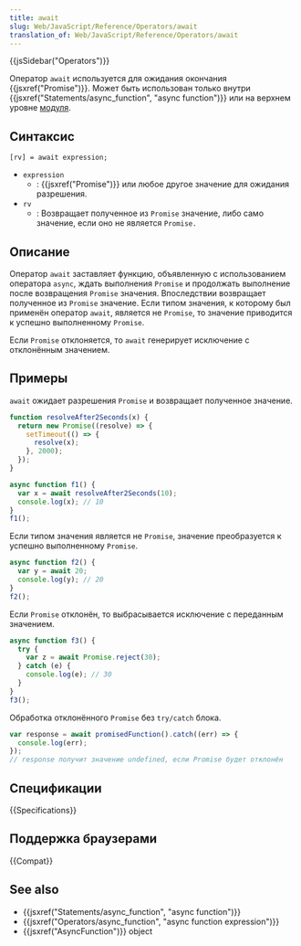 ```yaml
---
title: await
slug: Web/JavaScript/Reference/Operators/await
translation_of: Web/JavaScript/Reference/Operators/await
---
```


{{jsSidebar("Operators")}}

Оператор `await` используется для ожидания окончания {{jsxref("Promise")}}. Может быть использован только внутри {{jsxref("Statements/async_function", "async function")}} или на верхнем уровне [модуля](/ru/docs/Web/JavaScript/Guide/Modules).

## Синтаксис

```
[rv] = await expression;
```

- `expression`
  - : {{jsxref("Promise")}} или любое другое значение для ожидания разрешения.
- `rv`
  - : Возвращает полученное из `Promise` значение, либо само значение, если оно не является `Promise.`

## Описание

Оператор `await` заставляет функцию, объявленную с использованием оператора `async`, ждать выполнения `Promise` и продолжать выполнение после возвращения `Promise` значения. Впоследствии возвращает полученное из `Promise` значение. Если типом значения, к которому был применён оператор `await`, является не `Promise`, то значение приводится к успешно выполненному `Promise`.

Если `Promise` отклоняется, то `await` генерирует исключение с отклонённым значением.

## Примеры

`await` ожидает разрешения `Promise` и возвращает полученное значение.

```js
function resolveAfter2Seconds(x) {
  return new Promise((resolve) => {
    setTimeout(() => {
      resolve(x);
    }, 2000);
  });
}

async function f1() {
  var x = await resolveAfter2Seconds(10);
  console.log(x); // 10
}
f1();
```

Если типом значения является не `Promise`, значение преобразуется к успешно выполненному `Promise`.

```js
async function f2() {
  var y = await 20;
  console.log(y); // 20
}
f2();
```

Если `Promise` отклонён, то выбрасывается исключение с переданным значением.

```js
async function f3() {
  try {
    var z = await Promise.reject(30);
  } catch (e) {
    console.log(e); // 30
  }
}
f3();
```

Обработка отклонённого `Promise` без `try/catch` блока.

```js
var response = await promisedFunction().catch((err) => {
  console.log(err);
});
// response получит значение undefined, если Promise будет отклонён
```

## Спецификации

{{Specifications}}

## Поддержка браузерами

{{Compat}}

## See also

- {{jsxref("Statements/async_function", "async function")}}
- {{jsxref("Operators/async_function", "async function expression")}}
- {{jsxref("AsyncFunction")}} object
